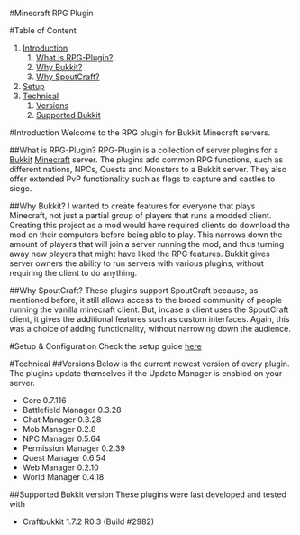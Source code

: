 #Minecraft RPG Plugin

#Table of Content

1. [Introduction](#introduction)
    1. [What is RPG-Plugin?](#what-is-rpg-plugin)
    1. [Why Bukkit?](#why-bukkit)
    1. [Why SpoutCraft?](#why-spoutcraft)
1. [Setup](#setup--configuration)
1. [Technical](#technical)
    1. [Versions](#versions)
    1. [Supported Bukkit](#supported-bukkit)

#Introduction
Welcome to the RPG plugin for Bukkit Minecraft servers.

##What is RPG-Plugin?
RPG-Plugin is a collection of server plugins for a [Bukkit](http://bukkit.org) [Minecraft](http://minecraft.net) server.
The plugins add common RPG functions, such as different nations, NPCs, Quests and Monsters to a Bukkit server.
They also offer extended PvP functionality such as flags to capture and castles to siege.

##Why Bukkit?
I wanted to create features for everyone that plays Minecraft, not just a partial group of players that runs a modded client.
Creating this project as a mod would have required clients do download the mod on their computers before being able to play.
This narrows down the amount of players that will join a server running the mod, and thus turning away new players that might have liked the RPG features.
Bukkit gives server owners the ability to run servers with various plugins, without requiring the client to do anything.

##Why SpoutCraft?
These plugins support SpoutCraft because, as mentioned before, it still allows access to the broad community of people running the vanilla minecraft client.
But, incase a client uses the SpoutCraft client, it gives the additional features such as custom interfaces.
Again, this was a choice of adding functionality, without narrowing down the audience.

#Setup & Configuration
Check the setup guide [here](https://github.com/Valandur/RPG-Plugin/wiki/Setup)

#Technical
##Versions
Below is the current newest version of every plugin. The plugins update themselves if the Update Manager is enabled on your server.

 - Core			0.7.116
 - Battlefield Manager	0.3.28
 - Chat Manager		0.3.28
 - Mob Manager		0.2.8
 - NPC Manager		0.5.64
 - Permission Manager	0.2.39
 - Quest Manager	0.6.54
 - Web Manager		0.2.10
 - World Manager	0.4.18

##Supported Bukkit version
These plugins were last developed and tested with

 - Craftbukkit 1.7.2 R0.3 (Build #2982)
